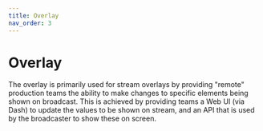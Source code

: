 ```yaml
---
title: Overlay
nav_order: 3
---
```


# Overlay

The overlay is primarily used for stream overlays by providing "remote" production teams the ability to make changes to specific elements being shown on broadcast.
This is achieved by providing teams a Web UI (via Dash) to update the values to be shown on stream, and an API that is used by the broadcaster to show these on screen.
